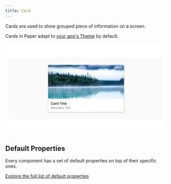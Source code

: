 ```yaml
---
title: Card
---
```


Cards are used to show grouped piece of information on a screen.

Cards in Paper adapt to [your app's Theme](/building/theming) by default.

![card.png](/assets/card.png)


## Default Properties

Every component has a set of default properties on top of their specific ones.

[Explore the full list of default properties](/components/index)